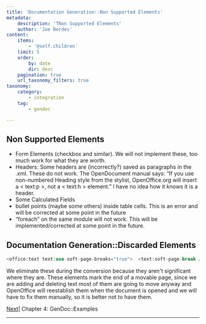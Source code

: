 ```yaml
---
title: 'Documentation Generation::Non Supported Elements'
metadata:
    description: 'TNon Supported Elements'
    author: 'Joe Bordes'
content:
    items:
        - '@self.children'
    limit: 5
    order:
        by: date
        dir: desc
    pagination: true
    url_taxonomy_filters: true
taxonomy:
    category:
        - integration
    tag:
        - gendoc

---
```

## Non Supported Elements

-   Form Elements (checkbox and similar). We will not implement these, too much work for what they are worth.
-   Headers: Some headers are (incorrectly?) saved as paragraphs in the .xml. These do not work. The OpenDocument manual says: “If you use non-numbered Heading style from the stylist, OpenOffice.org will insert a < text:p >, not a < text:h > element.” I have no idea how it knows it is a header.
-   Some Calculated Fields
-   bullet points (maybe some others) inside table cells. This is an error and will be corrected at some point in the future
-   “foreach” on the same module will not work. This will be implemented/corrected at some point in the future.


## Documentation Generation::Discarded Elements
```php
<office:text text:use-soft-page-breaks="true">  <text:soft-page-break />
```
We eliminate these during the conversion because they aren't significant where they are. These elements mark the end of a movable page, since we are adding and deleting text most of them are going to move anyway and OpenOffice will reestablish them when the document is opened and we will have to fix them manually, so it is better not to have them.

[Next](http://localhost/coreBOSDocumentation/knowledge-base/configuration-store//gendoc/gendocejemplos/id:5437d86d807c4e3578f4f96ac8331fe5/store:configuration)| Chapter 4: GenDoc::Examples

------------------------------------------------------------------------